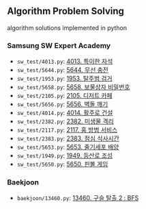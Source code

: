 ## Algorithm Problem Solving

algorithm solutions implemented in python

### Samsung SW Expert Academy
* `sw_test/4013.py`: <a href="https://swexpertacademy.com/main/code/problem/problemDetail.do?contestProbId=AWIeV9sKkcoDFAVH">
  4013. 특이한 자석</a>
* `sw_test/5644.py`: <a href="https://swexpertacademy.com/main/code/problem/problemDetail.do?contestProbId=AWXRDL1aeugDFAUo">
  5644. 무선 충전</a>
* `sw_test/1953.py`: <a href="https://swexpertacademy.com/main/code/problem/problemDetail.do?contestProbId=AV5PpLlKAQ4DFAUq">
  1953. 탈주범 검거</a>
* `sw_test/5658.py`: <a href="https://swexpertacademy.com/main/code/problem/problemDetail.do?contestProbId=AWXRUN9KfZ8DFAUo">
  5658. 보물상자 비밀번호</a>
* `sw_test/2105.py`: <a href="https://swexpertacademy.com/main/code/problem/problemDetail.do?contestProbId=AV5VwAr6APYDFAWu">
  2105. 디저트 카페</a>
* `sw_test/5656.py`: <a href="https://swexpertacademy.com/main/code/problem/problemDetail.do?contestProbId=AWXRQm6qfL0DFAUo">
  5656. 벽돌 깨기</a>
* `sw_test/4014.py`: <a href="https://swexpertacademy.com/main/code/problem/problemDetail.do?contestProbId=AWIeW7FakkUDFAVH">
  4014. 활주로 건설</a>
* `sw_test/2382.py`: <a href="https://swexpertacademy.com/main/code/problem/problemDetail.do?contestProbId=AV597vbqAH0DFAVl">
  2382. 미생물 격리</a>
* `sw_test/2117.py`: <a href="https://swexpertacademy.com/main/code/problem/problemDetail.do?contestProbId=AV5V61LqAf8DFAWu">
  2117. 홈 방범 서비스</a>
* `sw_test/2383.py`: <a href="https://swexpertacademy.com/main/code/problem/problemDetail.do?contestProbId=AV5-BEE6AK0DFAVl">
  2383. 점심 식사시간</a>
* `sw_test/5653.py`: <a href="https://swexpertacademy.com/main/code/problem/problemDetail.do?contestProbId=AWXRJ8EKe48DFAUo">
  5653. 줄기세포 배양</a>
* `sw_test/1949.py`: <a href="https://swexpertacademy.com/main/code/problem/problemDetail.do?contestProbId=AV5PoOKKAPIDFAUq">
  1949. 등산로 조성</a>
* `sw_test/5650.py`: <a href="https://swexpertacademy.com/main/code/problem/problemDetail.do?contestProbId=AWXRF8s6ezEDFAUo">
  5650. 핀볼 게임</a>

### Baekjoon
* `baekjoon/13460.py`: <a href="https://www.acmicpc.net/problem/13460">
  13460. 구슬 탈출 2 : BFS</a>